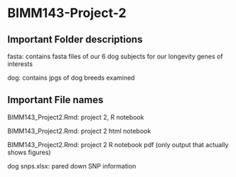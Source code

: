 # BIMM143-Project-2

## Important Folder descriptions 
fasta: contains fasta files of our 6 dog subjects for our longevity genes of interests

dog: contains jpgs of dog breeds examined 

## Important File names 
BIMM143_Project2.Rmd: project 2, R notebook

BIMM143_Project2.Rmd: project 2 html notebook

BIMM143_Project2.Rmd: project 2 R notebook pdf (only output that actually shows figures)

dog snps.xlsx: pared down SNP information 
